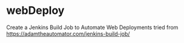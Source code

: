 # webDeploy


Create a Jenkins Build Job to Automate Web Deployments tried from https://adamtheautomator.com/jenkins-build-job/
